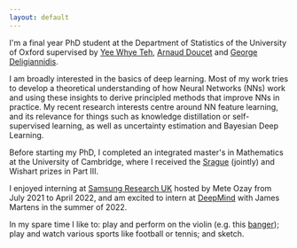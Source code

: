 ```yaml
---
layout: default
---
```



<!-- <img style="float: right;" src="./profile_pic/pp.jpg"> -->

I'm a final year PhD student at the Department of Statistics of the University of Oxford supervised by [Yee Whye Teh](https://www.stats.ox.ac.uk/~teh/), [Arnaud Doucet](http://www.stats.ox.ac.uk/~doucet/) and [George Deligiannidis](https://www.stats.ox.ac.uk/~deligian/).

I am broadly interested in the basics of deep learning. Most of my work tries to develop a theoretical understanding of how Neural Networks (NNs) work and using these insights to derive principled methods that improve NNs in practice. My recent research interests centre around NN feature learning, and its relevance for things such as knowledge distillation or self-supervised learning, as well as uncertainty estimation and Bayesian Deep Learning.

Before starting my PhD, I completed an integrated master's in Mathematics at the University of Cambridge, where I received the [Srague](https://www.statslab.cam.ac.uk/sprague-prize) (jointly) and Wishart prizes in Part III.

I enjoyed interning at [Samsung Research UK](https://research.samsung.com/sruk) hosted by Mete Ozay from July 2021 to April 2022, and am excited to intern at [DeepMind](http://deepmind.com/) with James Martens in the summer of 2022.

In my spare time I like to: play and perform on the violin (e.g. this [banger](https://www.youtube.com/watch?v=CueoUhu-Spw)); play and watch various sports like football or tennis; and sketch.

<link rel="stylesheet" href="https://cdnjs.cloudflare.com/ajax/libs/font-awesome/4.7.0/css/font-awesome.min.css">
<link rel="stylesheet" href="https://cdn.jsdelivr.net/gh/jpswalsh/academicons@1/css/academicons.min.css">


<a href="mailto:bobbyhe95@gmail.com" class="fa fa-envelope" style="text-decoration:none; font-size: 0.9rem"></a>
<a href="https://www.linkedin.com/in/bobby-he-5022a28b/" class="fa fa-linkedin" style="text-decoration:none; font-size: 0.9rem"></a>
<a href="https://scholar.google.com/citations?user=HKft_LAAAAAJ&hl=en" class="ai ai-google-scholar" style="text-decoration:none; font-size: 0.9rem"></a>
<a href="https://mobile.twitter.com/bobby_he" class="fa fa-twitter" style="text-decoration:none; font-size: 0.9rem"></a>


<!-- ---

## Publications

**<span style="font-size:;">When Does Re-initialization Work?</span>** &nbsp;
\
Sheheryar Zaidi\*, Tudor Berariu\*, Hyunjik Kim, Jörg Bornschein, Claudia Clopath, Yee Whye Teh, Razvan Pascanu\
\*<span style="font-size:smaller;">Equal contribution.</span>\
**_Preprint, 2022_**\
<a href="https://drive.google.com/file/d/1pAmxgp7NQsDncw5QCwrD09uPoO5bJrLs/view" class="btn btn-outline-danger btn-xs">PDF</a>

**<span style="font-size:;">LieTransformer: Equivariant Self-Attention for Lie Groups</span>**
\
Michael Hutchinson\*, Charline Le Lan\*, Sheheryar Zaidi\*, Emilien Dupont, Yee Whye Teh, Hyunjik Kim\
\*<span style="font-size:smaller;">Equal contribution.</span>\
**_ICML, 2021_**\
<a href="https://arxiv.org/abs/2012.10885" class="btn btn-outline-danger btn-xs">arXiv</a> &nbsp; <a href="https://github.com/oxcsml/lie-transformer" class="btn btn-outline-danger btn-xs">GitHub</a> 

**<span style="font-size:;">Provably Strict Generalisation Benefit for Equivariant Models</span>** 
\
Bryn Elesedy, Sheheryar Zaidi\
**_ICML, 2021_**\
<a href="https://arxiv.org/abs/2102.10333" class="btn btn-outline-danger btn-xs">arXiv</a>

**<span style="font-size:;">Neural Ensemble Search for Uncertainty Estimation and Dataset Shift</span>**
\
Sheheryar Zaidi\*, Arber Zela\*, Thomas Elsken, Chris Holmes, Frank Hutter, Yee Whye Teh\
\*<span style="font-size:smaller;">Equal contribution.</span>\
**_NeurIPS, 2021_**  
**_Oral presentation at ICML 2020 Worshop on Uncertainty & Robustness in Deep Learning_**\
<a href="https://arxiv.org/abs/2006.08573" class="btn btn-outline-danger btn-xs">arXiv</a> &nbsp; <a href="https://github.com/automl/nes" class="btn btn-outline-danger btn-xs">GitHub</a>

**<span style="font-size:;">Effectiveness and resource requirements of test, trace and isolate strategies for COVID in the UK</span>**
\
Bobby He\*, Sheheryar Zaidi\*, Bryn Elesedy\*, Michael Hutchinson\*, Andrei Paleyes\*, Guy Harling, Anne M
Johnson, Yee Whye Teh\
\*<span style="font-size:smaller;">Equal contribution.</span>\
**_Royal Society Open Science, 2021_**\
<a href="https://royalsocietypublishing.org/doi/10.1098/rsos.201491" class="btn btn-outline-danger btn-xs">DOI</a>

**<span style="font-size:;">Efficient Bayesian Inference of Instantaneous Reproduction Numbers at Fine Spatial Scales, with an Application to Mapping and Nowcasting the Covid-19 Epidemic in British Local Authorities</span>** 
\
Yee Whye Teh, Avishkar Bhoopchand, Peter Diggle, Bryn Elesedy, Bobby He, Michael Hutchinson, Ulrich Paquet, Jonathan Read, Nenad Tomasev, Sheheryar Zaidi
\
**_Royal Statistical Society’s Covid-19 Task Force: Special
Topic Meeting on R/local R/transmission, 2021_**\
<a href="https://rss.org.uk/RSS/media/File-library/News/2021/WhyeBhoopchand.pdf" class="btn btn-outline-danger btn-xs">PDF</a> &nbsp; <a href="https://localcovid.info/" class="btn btn-outline-danger btn-xs">Website</a>

**<span style="font-size:;">Target–Aware Bayesian Inference: How to Beat Optimal Conventional Estimators</span>** 
\
Tom Rainforth\*, Adam Goliński\*, Frank Wood, Sheheryar Zaidi
\
\*<span style="font-size:smaller;">Equal contribution.</span>\
**_JMLR, 2020_**\
<a href="https://jmlr.csail.mit.edu/papers/v21/19-102.html" class="btn btn-outline-danger btn-xs">URL</a> -->


<!-- 
<button type="button" class="btn btn-danger" onclick="location.href='http://www.example.com'">Danger</button>



<button type="button" onclick="https://www.google.com">Click me</button>

<button onclick="location.href='http://www.example.com'" type="button">
         www.example.com</button>

<input type="button" onclick="location.href='https://google.com';" value="Go to Google" />

<svg xmlns="http://www.w3.org/2000/svg" width="16" height="16" fill="currentColor" class="bi bi-arrow-up-right-square" viewBox="0 0 16 16">
  <path fill-rule="evenodd" d="M15 2a1 1 0 0 0-1-1H2a1 1 0 0 0-1 1v12a1 1 0 0 0 1 1h12a1 1 0 0 0 1-1V2zM0 2a2 2 0 0 1 2-2h12a2 2 0 0 1 2 2v12a2 2 0 0 1-2 2H2a2 2 0 0 1-2-2V2zm5.854 8.803a.5.5 0 1 1-.708-.707L9.243 6H6.475a.5.5 0 1 1 0-1h3.975a.5.5 0 0 1 .5.5v3.975a.5.5 0 1 1-1 0V6.707l-4.096 4.096z"></path>
</svg>

<button type="button" class="btn btn-outline-dark">Dark</button>

<button type="button" class="btn btn-primary">PDF</button>
 -->